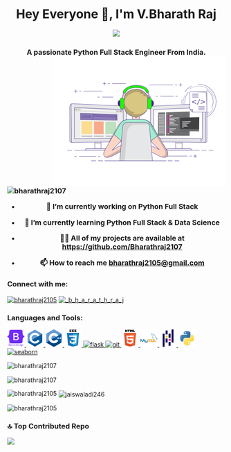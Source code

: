 <h1 align="center">Hey Everyone 👋, I'm V.Bharath Raj </h1>
<div align="center"> <img src="https://raw.githubusercontent.com/bharathraj2107/bharathraj2107/main/banner-3.png"> </div>
<h3 align="center">A passionate Python Full Stack Engineer From India. 
<img align="right" alt="Coding" width="400" src="https://raw.githubusercontent.com/devSouvik/devSouvik/master/gif3.gif">

<p align="left"> <img src="https://komarev.com/ghpvc/?username=jaiswaladi246&label=Profile%20views&color=0e75b6&style=flat" alt="bharathraj2107" /> </p>

- 🔭 I’m currently working on Python Full Stack

- 🌱 I’m currently learning **Python Full Stack & Data Science**

- 👨‍💻 All of my projects are available at https://github.com/Bharathraj2107

- 📫 How to reach me **bharathraj2105@gmail.com**

<h3 align="left">Connect with me:</h3>
<p align="left">
<a href="https://www.linkedin.com/in/v-bharath-raj-903993253/" target="blank"><img align="center" src="https://raw.githubusercontent.com/rahuldkjain/github-profile-readme-generator/master/src/images/icons/Social/linked-in-alt.svg" alt="bharathraj2105" height="30" width="40" /></a>
<a href="https://www.instagram.com/_b_h_a_r_a_t_h______raj/" target="blank"><img align="center" src="https://raw.githubusercontent.com/rahuldkjain/github-profile-readme-generator/master/src/images/icons/Social/instagram.svg" alt="_b_h_a_r_a_t_h_r_a_j" height="30" width="40" /></a>

</p>

<h3 align="left">Languages and Tools:</h3>
<p align="left"> <a href="https://getbootstrap.com" target="_blank" rel="noreferrer"> <img src="https://raw.githubusercontent.com/devicons/devicon/master/icons/bootstrap/bootstrap-plain-wordmark.svg" alt="bootstrap" width="40" height="40"/> </a> <a href="https://www.cprogramming.com/" target="_blank" rel="noreferrer"> <img src="https://raw.githubusercontent.com/devicons/devicon/master/icons/c/c-original.svg" alt="c" width="40" height="40"/> </a> <a href="https://www.w3schools.com/cpp/" target="_blank" rel="noreferrer"> <img src="https://raw.githubusercontent.com/devicons/devicon/master/icons/cplusplus/cplusplus-original.svg" alt="cplusplus" width="40" height="40"/> </a> <a href="https://www.w3schools.com/css/" target="_blank" rel="noreferrer"> <img src="https://raw.githubusercontent.com/devicons/devicon/master/icons/css3/css3-original-wordmark.svg" alt="css3" width="40" height="40"/> </a> <a href="https://flask.palletsprojects.com/" target="_blank" rel="noreferrer"> <img src="https://www.vectorlogo.zone/logos/pocoo_flask/pocoo_flask-icon.svg" alt="flask" width="40" height="40"/> </a> <a href="https://git-scm.com/" target="_blank" rel="noreferrer"> <img src="https://www.vectorlogo.zone/logos/git-scm/git-scm-icon.svg" alt="git" width="40" height="40"/> </a> <a href="https://www.w3.org/html/" target="_blank" rel="noreferrer"> <img src="https://raw.githubusercontent.com/devicons/devicon/master/icons/html5/html5-original-wordmark.svg" alt="html5" width="40" height="40"/> </a> <a href="https://www.mysql.com/" target="_blank" rel="noreferrer"> <img src="https://raw.githubusercontent.com/devicons/devicon/master/icons/mysql/mysql-original-wordmark.svg" alt="mysql" width="40" height="40"/> </a> <a href="https://pandas.pydata.org/" target="_blank" rel="noreferrer"> <img src="https://raw.githubusercontent.com/devicons/devicon/2ae2a900d2f041da66e950e4d48052658d850630/icons/pandas/pandas-original.svg" alt="pandas" width="40" height="40"/> </a> <a href="https://www.python.org" target="_blank" rel="noreferrer"> <img src="https://raw.githubusercontent.com/devicons/devicon/master/icons/python/python-original.svg" alt="python" width="40" height="40"/> </a> <a href="https://seaborn.pydata.org/" target="_blank" rel="noreferrer"> <img src="https://seaborn.pydata.org/_images/logo-mark-lightbg.svg" alt="seaborn" width="40" height="40"/> </a> </p>

<p><img align="center" src="https://github-readme-stats.vercel.app/api/top-langs?username=bharathraj2107&show_icons=true&locale=en&layout=compact" alt="bharathraj2107" /></p>

<p><img align="center" src="https://github-readme-streak-stats.herokuapp.com/?user=bharathraj2107&" alt="bharathraj2107" /></p>

<p><img align="left" src="https://github-readme-stats.vercel.app/api/top-langs?username=bharathraj2105 &show_icons=true&locale=en&layout=compact" alt="bharathraj2105" /></p>

<p>&nbsp;<img align="center" src="https://github-readme-stats.vercel.app/api?username=jaiswaladi246&show_icons=true&locale=en" alt="jaiswaladi246" /></p>

<p><img align="center" src="https://github-readme-streak-stats.herokuapp.com/?user=bharathraj2105&" alt="bharathraj2105" /></p>

### 🔝 Top Contributed Repo
![](https://github-contributor-stats.vercel.app/api?username=jaiswaladi246&limit=5&theme=flat&combine_all_yearly_contributions=true)
